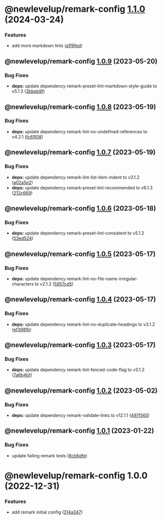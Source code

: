 # @newlevelup/remark-config [1.1.0](https://github.com/newlevelup/config/compare/@newlevelup/remark-config@1.0.9...@newlevelup/remark-config@1.1.0) (2024-03-24)


### Features

* add more markdown lints ([a1f9fed](https://github.com/newlevelup/config/commit/a1f9fed4ccdd054ada60acdbbef0b007b326c100))

## @newlevelup/remark-config [1.0.9](https://github.com/newlevelup/config/compare/@newlevelup/remark-config@1.0.8...@newlevelup/remark-config@1.0.9) (2023-05-20)


### Bug Fixes

* **deps:** update dependency remark-preset-lint-markdown-style-guide to v5.1.3 ([3bbeb9f](https://github.com/newlevelup/config/commit/3bbeb9f6a4b376296437a36696488b0022fb0e33))

## @newlevelup/remark-config [1.0.8](https://github.com/newlevelup/config/compare/@newlevelup/remark-config@1.0.7...@newlevelup/remark-config@1.0.8) (2023-05-19)


### Bug Fixes

* **deps:** update dependency remark-lint-no-undefined-references to v4.2.1 ([fc61f08](https://github.com/newlevelup/config/commit/fc61f08c3156008c16746408c35685c8cbb069c1))

## @newlevelup/remark-config [1.0.7](https://github.com/newlevelup/config/compare/@newlevelup/remark-config@1.0.6...@newlevelup/remark-config@1.0.7) (2023-05-19)


### Bug Fixes

* **deps:** update dependency remark-lint-list-item-indent to v3.1.2 ([a02a5e2](https://github.com/newlevelup/config/commit/a02a5e23cf3194c5d50d601ab7c5daf6453bcc01))
* **deps:** update dependency remark-preset-lint-recommended to v6.1.3 ([212c669](https://github.com/newlevelup/config/commit/212c6699311dd346ecd15b59191bde21c1417423))

## @newlevelup/remark-config [1.0.6](https://github.com/newlevelup/config/compare/@newlevelup/remark-config@1.0.5...@newlevelup/remark-config@1.0.6) (2023-05-18)


### Bug Fixes

* **deps:** update dependency remark-preset-lint-consistent to v5.1.2 ([53ed524](https://github.com/newlevelup/config/commit/53ed5245fba7c3780ecfa78fe64f0ae7087bded2))

## @newlevelup/remark-config [1.0.5](https://github.com/newlevelup/config/compare/@newlevelup/remark-config@1.0.4...@newlevelup/remark-config@1.0.5) (2023-05-17)


### Bug Fixes

* **deps:** update dependency remark-lint-no-file-name-irregular-characters to v2.1.2 ([5957cd5](https://github.com/newlevelup/config/commit/5957cd5030290c1507247aff312da58c7661384f))

## @newlevelup/remark-config [1.0.4](https://github.com/newlevelup/config/compare/@newlevelup/remark-config@1.0.3...@newlevelup/remark-config@1.0.4) (2023-05-17)


### Bug Fixes

* **deps:** update dependency remark-lint-no-duplicate-headings to v3.1.2 ([ef398fb](https://github.com/newlevelup/config/commit/ef398fbc26b1c76ee324c2cd244ea36e8e7cae19))

## @newlevelup/remark-config [1.0.3](https://github.com/newlevelup/config/compare/@newlevelup/remark-config@1.0.2...@newlevelup/remark-config@1.0.3) (2023-05-17)


### Bug Fixes

* **deps:** update dependency remark-lint-fenced-code-flag to v3.1.2 ([7a6b4bf](https://github.com/newlevelup/config/commit/7a6b4bf8db27081d6d4babed1d738443c6b25476))

## @newlevelup/remark-config [1.0.2](https://github.com/newlevelup/config/compare/@newlevelup/remark-config@1.0.1...@newlevelup/remark-config@1.0.2) (2023-05-02)


### Bug Fixes

* **deps:** update dependency remark-validate-links to v12.1.1 ([497f565](https://github.com/newlevelup/config/commit/497f5652689a51ef81c2b00863312c2ec0003c83))

## @newlevelup/remark-config [1.0.1](https://github.com/newlevelup/config/compare/@newlevelup/remark-config@1.0.0...@newlevelup/remark-config@1.0.1) (2023-01-22)


### Bug Fixes

* update failing remark tests ([8cb6dfe](https://github.com/newlevelup/config/commit/8cb6dfe7263673b56db709b3f6dd600b30552c94))

# @newlevelup/remark-config 1.0.0 (2022-12-31)


### Features

* add remark initial config ([314a347](https://github.com/newlevelup/config/commit/314a3471e756a68ffb88acc4d82347311cbab3bb))

